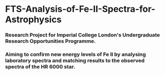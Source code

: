 # FTS-Analysis-of-Fe-II-Spectra-for-Astrophysics
### Research Project for Imperial College London's Undergraduate Research Opportunities Programme. 
### Aiming to confirm new energy levels of Fe II by analysing laboratory spectra and matching results to the observed spectra of the HR 6000 star.
